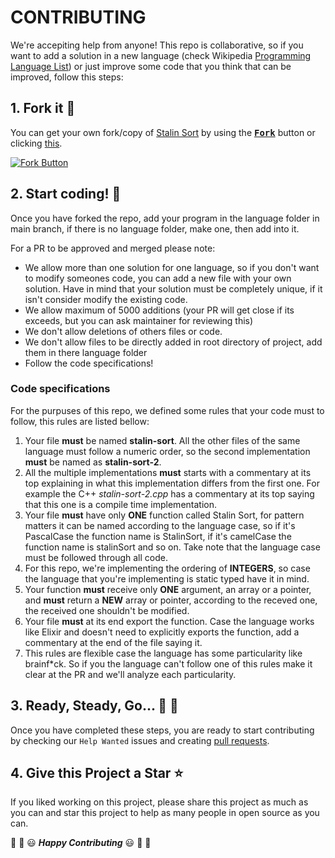 # CONTRIBUTING

We're accepiting help from anyone! This repo is collaborative, so if you want to add a solution in a new language (check Wikipedia [Programming Language List](https://en.wikipedia.org/wiki/List_of_programming_languages)) or just improve some code that you think that can be improved, follow this steps:


## 1. Fork it :fork_and_knife:

You can get your own fork/copy of [Stalin Sort](https://github.com/gustavo-depaula/stalin-sort) by using the <a  href="https://github.com/Hacktoberfest-2018/Hello-world/new/master?readme=1#fork-destination-box"><kbd><b>Fork</b></kbd></a> button or clicking [this](https://github.com/gustavo-depaula/stalin-sort/new/master?readme=1#fork-destination-box).

  [![Fork Button](https://help.github.com/assets/images/help/repository/fork_button.jpg)](https://github.com/gustavo-depaula/stalin-sort/new/master?readme=1#fork-destination-box)

## 2. Start coding! :rabbit2:

Once you have forked the repo, add your program in the language folder in main branch, if there is no language folder, make one, then add into it.

For a PR to be approved and merged please note:

- We allow more than one solution for one language, so if you don't want to modify someones code, you can add a new file with your own solution. Have in mind that your solution must be completely unique, if it isn't consider modify the existing code.
- We allow maximum of 5000 additions (your PR will get close if its exceeds, but you can ask maintainer for reviewing this)
- We don't allow deletions of others files or code.
- We don't allow files to be directly added in root directory of project, add them in there language folder
- Follow the code specifications!

### Code specifications

For the purpuses of this repo, we defined some rules that your code must to follow, this rules are listed bellow:
1. Your file **must** be named **stalin-sort**. All the other files of the same language must follow a numeric order, so the second implementation **must** be named as **stalin-sort-2**.
2. All the multiple implementations **must** starts with a commentary at its top explaining in what this implementation differs from the first one. For example the C++ *stalin-sort-2.cpp* has a commentary at its top saying that this one is a compile time implementation.
3. Your file **must** have only **ONE** function called Stalin Sort, for pattern matters it can be named according to the language case, so if it's PascalCase the function name is StalinSort, if it's camelCase the function name is stalinSort and so on. Take note that the language case must be followed through all code.
4. For this repo, we're implementing the ordering of **INTEGERS**, so case the language that you're implementing is static typed have it in mind.
5. Your function **must** receive only **ONE** argument, an array or a pointer, and **must** return a **NEW** array or pointer, according to the receved one, the received one shouldn't be modified.
6. Your file **must** at its end export the function. Case the language works like Elixir and doesn't need to explicitly exports the function, add a commentary at the end of the file saying it.
7. This rules are flexible case the language has some particularity like brainf*ck. So if you the language can't follow one of this rules make it clear at the PR and we'll analyze each particularity.

## 3. Ready, Steady, Go... :turtle: :rabbit2:

Once you have completed these steps, you are ready to start contributing by checking our `Help Wanted` issues and creating [pull requests](https://github.com/Hacktoberfest-2018/Hello-world/pulls).

## 4. Give this Project a Star :star:

If you liked working on this project, please share this project as much as you can and star this project to help as many people in open source as you can.

  
:tada: :confetti_ball: :smiley: _**Happy Contributing**_ :smiley: :confetti_ball: :tada: